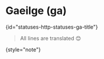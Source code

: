 # Gaeilge (ga)
{id="statuses-http-statuses-ga-title"}



> All lines are translated 😊
>
{style="note"}

